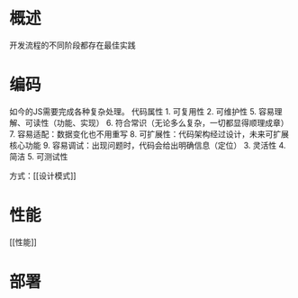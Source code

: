 # 概述
开发流程的不同阶段都存在最佳实践
# 编码
如今的JS需要完成各种复杂处理。
代码属性
	1. 可复用性
	2. 可维护性
		5. 容易理解、可读性（功能、实现）
		6. 符合常识（无论多么复杂，一切都显得顺理成章）
		7. 容易适配：数据变化也不用重写
		8. 可扩展性：代码架构经过设计，未来可扩展核心功能
		9. 容易调试：出现问题时，代码会给出明确信息（定位）
	3. 灵活性
	4. 简洁
	5. 可测试性

方式：[[设计模式]] 
# 性能
[[性能]] 
# 部署
